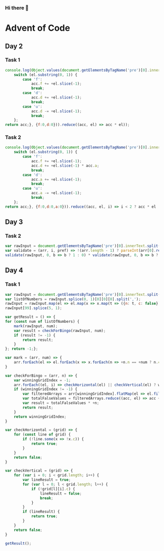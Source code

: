 ### Hi there 👋

# Advent of Code
## Day 2
### Task 1
```javascript
console.log(Object.values(document.getElementsByTagName('pre')[0].innerText.split('\n').reduce((acc, el) => {
    switch (el.substring(0, 1)) {
        case 'f':
			acc.f += +el.slice(-1);
			break;
        case 'd':
			acc.d += +el.slice(-1);
            break;
        case 'u':
			acc.d -= +el.slice(-1);
			break;
    };
return acc;}, {f:0,d:0})).reduce((acc, el) => acc * el));
```
### Task 2
```javascript
console.log(Object.values(document.getElementsByTagName('pre')[0].innerText.split('\n').reduce((acc, el) => {
    switch (el.substring(0, 1)) {
        case 'f':
			acc.f += +el.slice(-1);
            acc.d += +el.slice(-1) * acc.a;
			break;
        case 'd':
			acc.a += +el.slice(-1);
            break;
        case 'u':
			acc.a -= +el.slice(-1);
			break;
    };
return acc;}, {f:0,d:0,a:0})).reduce((acc, el, i) => i < 2 ? acc * el : acc));
```

## Day 3
### Task 2
```javascript
var rawInput = document.getElementsByTagName('pre')[0].innerText.split('\n').map(el => Array.from(el));
var validate = (arr, i, pref) => !(arr.length - 1) ? parseInt(arr[0].reduce((acc, el) => acc += el, ''), 2) : validate(arr.filter(el => +el[i] == pref(arr.reduce((acc, el) => acc + +el[i], 0) >= arr.length / 2)), ++i, pref);
validate(rawInput, 0, b => b ? 1 : 0) * validate(rawInput, 0, b => b ? 0 : 1);
```

## Day 4
### Task 1
```javascript
var rawInput = document.getElementsByTagName('pre')[0].innerText.split('\n\n').map(el => el.split('\n')).map(el => el.map(x => x.split(' ').filter(n => n != '')));
var listOfNumbers = rawInput.splice(0, 1)[0][0][0].split(',');
rawInput = rawInput.map(el => el.map(x => x.map(t => ({n: t, c: false}))));
rawInput[99].splice(5, 1);

var getResult = () => {
for (const num of listOfNumbers) {
    mark(rawInput, num);
    var result = checkForBingo(rawInput, num);
    if (result != -1) {
        return result;
    }
}; return -1;};

var mark = (arr, num) => {
    arr.forEach(el => el.forEach(x => x.forEach(n => +n.n == +num ? n.c = true : n.c)));
}

var checkForBingo = (arr, n) => {
    var winningGridIndex = -1;
    arr.forEach((el, i) => checkHorizontal(el) || checkVertical(el) ? winningGridIndex = i : winningGridIndex);
    if (winningGridIndex != -1) {
        var filteredArrays = arr[winningGridIndex].flatMap(el => el.filter(x => !x.c));
        var totalFalseValues = filteredArrays.reduce((acc, el) => acc + +el.n, 0);
        var result = totalFalseValues * +n;
        return result;
    }
    return winningGridIndex;
}

var checkHorizontal = (grid) => {
    for (const line of grid) {
        if (!line.some(x => !x.c)) {
            return true;
        }
    }
    return false;
}

var checkVertical = (grid) => {
    for (var i = 0; i < grid.length; i++) {
        var lineResult = true;
        for (var l = 0; l < grid.length; l++) {
            if (!grid[l][i].c) {
                lineResult = false;
                break;
            }
        }
        if (lineResult) {
            return true;
        }
    }
    return false;
}

getResult();
```

<!--
**ign3u5/ign3u5** is a ✨ _special_ ✨ repository because its `README.md` (this file) appears on your GitHub profile.

Here are some ideas to get you started:

- 🔭 I’m currently working on ...
- 🌱 I’m currently learning ...
- 👯 I’m looking to collaborate on ...
- 🤔 I’m looking for help with ...
- 💬 Ask me about ...
- 📫 How to reach me: ...
- 😄 Pronouns: ...
- ⚡ Fun fact: ...
-->
